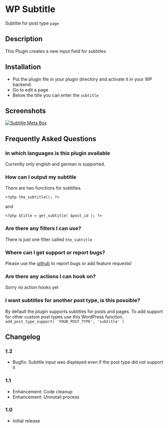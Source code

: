 # WP Subtitle

Subtitle for post type `page`

## Description

This Plugin creates a new input field for subtitles

## Installation

* Put the plugin file in your plugin directory and activate it in your WP backend.
* Go to edit a page
* Below the title you can enter the `subtitle`

## Screenshots

[![Subtitle Meta Box](https://raw.github.com/Horttcore/WordPress-Subtitle/master/screenshot-1.jpg)](https://raw.github.com/Horttcore/WordPress-Subtitle/master/screenshot-1.jpg)

## Frequently Asked Questions

### In which languages is this plugin available

Currently only english and german is supported.

### How can I output my subtitle

There are two functions for subtitles.

`<?php the_subtitle(); ?>`

and

`<?php $title = get_subtitle( $post_id ); ?>`

### Are there any filters I can use?

There is just one filter called `the_subtitle`

### Where can I get support or report bugs?

Please use the [github](https://github.com/Horttcore/WordPress-Subtitle) to report bugs or add feature requests!


### Are there any actions I can hook on?

Sorry no action hooks yet

### I want subtitles for another post type, is this possible?

By default the plugin supports subtitles for posts and pages.
To add support for other custom post types use this WordPress function.
`add_post_type_support( 'YOUR_POST_TYPE', 'subtitle' )`

## Changelog

### 1.2
* Bugfix: Subtitle input was displayed even if the post type did not support it

### 1.1
* Enhancement: Code cleanup
* Enhancement: Uninstall process

### 1.0
* Initial release
